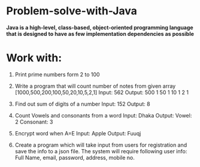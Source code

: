 # Problem-solve-with-Java
**Java is a high-level, class-based, object-oriented programming language that is designed to have as few implementation dependencies as possible**
# Work with:
1. Print prime numbers form 2 to 100
2. Write a program that will count number of notes from given array
[1000,500,200,100,50,20,10,5,2,1]
Input: 562
Output: 
500 1
50 1
10 1
2 1

3.  Find out sum of digits of a number
Input: 152
Output: 8

4. Count Vowels and consonants from a word
Input: Dhaka
Output:
Vowel: 2
Consonant: 3

5. Encrypt word when A=E
Input: Apple
Output: Fuuqj

6. Create a program which will take input from users for registration and save the info to a json file. The system will require following user info:
Full Name, email, password, address, mobile no.
